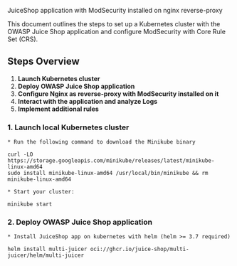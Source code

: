 JuiceShop application with ModSecurity installed on nginx reverse-proxy

This document outlines the steps to set up a Kubernetes cluster with the OWASP Juice Shop application and configure ModSecurity with Core Rule Set (CRS).

## Steps Overview

1. **Launch Kubernetes cluster**
2. **Deploy OWASP Juice Shop application**
3. **Configure Nginx as reverse-proxy with ModSecurity installed on it**
4. **Interact with the application and analyze Logs**
5. **Implement additional rules**



### 1. Launch local Kubernetes cluster

	* Run the following command to download the Minikube binary

	curl -LO https://storage.googleapis.com/minikube/releases/latest/minikube-linux-amd64
	sudo install minikube-linux-amd64 /usr/local/bin/minikube && rm minikube-linux-amd64

	* Start your cluster:

	minikube start

### 2. Deploy OWASP Juice Shop application

	* Install JuiceShop app on kubernetes with helm (helm >= 3.7 required)
	
	helm install multi-juicer oci://ghcr.io/juice-shop/multi-juicer/helm/multi-juicer
